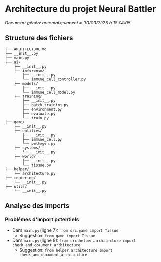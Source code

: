# Architecture du projet Neural Battler

*Document généré automatiquement le 30/03/2025 à 18:04:05*

## Structure des fichiers

```
├── ARCHITECTURE.md
├── __init__.py
├── main.py
├── ai/
    ├── __init__.py
    ├── inference/
        ├── __init__.py
        └── immune_cell_controller.py
    ├── models/
        ├── __init__.py
        └── immune_cell_model.py
    ├── training/
        ├── __init__.py
        ├── batch_training.py
        ├── environment.py
        ├── evaluate.py
        └── train.py
├── game/
    ├── __init__.py
    ├── entities/
        ├── __init__.py
        ├── immune_cell.py
        └── pathogen.py
    ├── systems/
        └── __init__.py
    ├── world/
        ├── __init__.py
        └── tissue.py
├── helper/
    └── architecture.py
├── rendering/
    └── __init__.py
├── utils/
    └── __init__.py
```

## Analyse des imports

### Problèmes d'import potentiels

- Dans `main.py` (ligne 7): `from src.game import Tissue`
  - Suggestion: `from game import Tissue`
- Dans `main.py` (ligne 8): `from src.helper.architecture import check_and_document_architecture`
  - Suggestion: `from helper.architecture import check_and_document_architecture`
